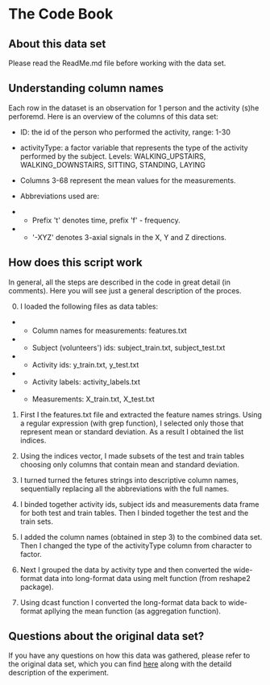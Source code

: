 # The Code Book 



## About this data set


Please read the ReadMe.md file before working with the data set. 



## Understanding column names


Each row in the dataset is an observation for 1 person and the activity (s)he perforemd. Here is an overview of the columns of this data set:

* ID: the id of the person who performed the activity, range: 1-30

* activityType: a factor variable that represents the type of the activity performed by the subject. Levels: WALKING_UPSTAIRS, WALKING_DOWNSTAIRS, SITTING, STANDING, LAYING

* Columns 3-68 represent the mean values for the measurements. 

* Abbreviations used are: 

* * Prefix 't' denotes time, prefix 'f' - frequency. 

* * '-XYZ' denotes 3-axial signals in the X, Y and Z directions.



## How does this script work

In general, all the steps are described in the code in great detail (in comments). Here you will see just a general description of the proces. 



0. I loaded the following files as data tables: 

* * Column names for measurements: features.txt
* * Subject (volunteers') ids: subject_train.txt, subject_test.txt
* * Activity ids: y_train.txt, y_test.txt
* * Activity labels: activity_labels.txt
* * Measurements: X_train.txt, X_test.txt

1. First I the features.txt file and extracted the feature names strings. Using a regular expression (with grep function), I selected only those that represent mean or standard deviation. As a result I obtained the list indices. 

2. Using the indices vector, I made subsets of the test and train tables choosing only columns that contain mean and standard deviation.

3. I turned turned the fetures strings into descriptive column names, sequentially replacing all the abbreviations with the full names. 

4. I binded together activity ids, subject ids and measurements data frame for both test and train tables. Then I binded together the test and the train sets. 

5. I added the column names (obtained in step 3) to the combined data set. Then I changed the type of the activityType column from character to factor. 

6. Next I grouped the data by activity type and then converted the wide-format data into long-format data using melt function (from reshape2 package).

7. Using dcast function I converted the long-format data back to wide-format apllying the mean function (as aggregation function).

## Questions about the original data set?


If you have any questions on how this data was gathered, please refer to the original data set, which you can find [here](http://archive.ics.uci.edu/ml/datasets/Human+Activity+Recognition+Using+Smartphones) along with the detaild description of the experiment. 
